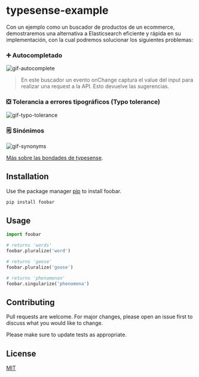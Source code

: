 # typesense-example

Con un ejemplo como un buscador de productos de un ecommerce, demostraremos una alternativa a Elasticsearch eficiente y rápida en su implementación, con la cual podremos solucionar los siguientes problemas:

### ➕ Autocompletado

![gif-autocomplete](https://github.com/user-attachments/assets/c865e5e7-a00b-41f5-884b-39b78279eb81)

> En este buscador un evento onChange captura el value del input para realizar una request a la API. Esto devuelve las sugerencias.

### ❎ Tolerancia a errores tipográficos (Typo tolerance)
![gif-typo-tolerance](https://github.com/user-attachments/assets/f6dc0da7-a082-46d0-9958-b0d4febeb4bb)


### 🗒️ Sinónimos
![gif-synonyms](https://github.com/user-attachments/assets/7cac55bf-a609-48f9-9f08-4489126d6854)



[Más sobre las bondades de typesense](https://typesense.org/docs/overview/features.html).

## Installation

Use the package manager [pip](https://pip.pypa.io/en/stable/) to install foobar.

```bash
pip install foobar
```

## Usage

```python
import foobar

# returns 'words'
foobar.pluralize('word')

# returns 'geese'
foobar.pluralize('goose')

# returns 'phenomenon'
foobar.singularize('phenomena')
```

## Contributing

Pull requests are welcome. For major changes, please open an issue first
to discuss what you would like to change.

Please make sure to update tests as appropriate.

## License

[MIT](https://choosealicense.com/licenses/mit/)
